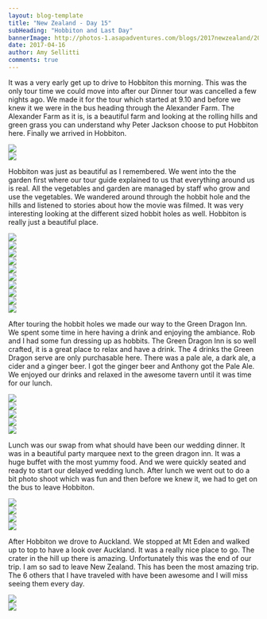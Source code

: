 ```yaml
---
layout: blog-template
title: "New Zealand - Day 15"
subHeading: "Hobbiton and Last Day"
bannerImage: http://photos-1.asapadventures.com/blogs/2017newzealand/2017-04-16/IMG_7090.JPG_compressed.JPEG
date: 2017-04-16
author: Amy Sellitti
comments: true
---
```


It was a very early get up to drive to Hobbiton this morning. This was the only tour time we could move into after our Dinner tour was cancelled a few nights ago. We made it for the tour which started at 9.10 and before we knew it we were in the bus heading through the Alexander Farm. The Alexander Farm as it is, is a beautiful farm and looking at the rolling hills and green grass you can understand why Peter Jackson choose to put Hobbiton here. Finally we arrived in Hobbiton.

<div class="center-image"><img src="http://photos-1.asapadventures.com/blogs/2017newzealand/2017-04-16/IMG_7082.JPG_compressed.JPEG" /></div>
<div class="center-image"><img src="http://photos-1.asapadventures.com/blogs/2017newzealand/2017-04-16/IMG_7086.JPG_compressed.JPEG" /></div>

Hobbiton was just as beautiful as I remembered. We went into the the garden first where our tour guide explained to us that everything around us is real. All the vegetables and garden are managed by staff who grow and use the vegetables. We wandered around through the hobbit hole and the hills and listened to stories about how the movie was filmed. It was very interesting looking at the different sized hobbit holes as well. Hobbiton is really just a beautiful place.

<div class="center-image"><img src="http://photos-1.asapadventures.com/blogs/2017newzealand/2017-04-16/IMG_7090.JPG_compressed.JPEG" /></div>
<div class="center-image"><img src="http://photos-1.asapadventures.com/blogs/2017newzealand/2017-04-16/IMG_7092.JPG_compressed.JPEG" /></div>
<div class="center-image"><img src="http://photos-1.asapadventures.com/blogs/2017newzealand/2017-04-16/IMG_7119.JPG_compressed.JPEG" /></div>
<div class="center-image"><img src="http://photos-1.asapadventures.com/blogs/2017newzealand/2017-04-16/IMG_7125.JPG_compressed.JPEG" /></div>
<div class="center-image"><img src="http://photos-1.asapadventures.com/blogs/2017newzealand/2017-04-16/IMG_7132.JPG_compressed.JPEG" /></div>
<div class="center-image"><img src="http://photos-1.asapadventures.com/blogs/2017newzealand/2017-04-16/IMG_7135.JPG_compressed.JPEG" /></div>
<div class="center-image"><img src="http://photos-1.asapadventures.com/blogs/2017newzealand/2017-04-16/IMG_7139.JPG_compressed.JPEG" /></div>
<div class="center-image"><img src="http://photos-1.asapadventures.com/blogs/2017newzealand/2017-04-16/IMG_7161.JPG_compressed.JPEG" /></div>
<div class="center-image"><img src="http://photos-1.asapadventures.com/blogs/2017newzealand/2017-04-16/IMG_7143.JPG_compressed.JPEG" /></div>
<div class="center-image"><img src="http://photos-1.asapadventures.com/blogs/2017newzealand/2017-04-16/DSC_8845.JPG_compressed.JPEG" /></div>

After touring the hobbit holes we made our way to the Green Dragon Inn. We spent some time in here having a drink and enjoying the ambiance. Rob and I had some fun dressing up as hobbits. The Green Dragon Inn is so well crafted, it is a great place to relax and have a drink. The 4 drinks the Green Dragon serve are only purchasable here. There was a pale ale, a dark ale, a cider and a ginger beer. I got the ginger beer and Anthony got the Pale Ale. We enjoyed our drinks and relaxed in the awesome tavern until it was time for our lunch.

<div class="center-image"><img src="http://photos-1.asapadventures.com/blogs/2017newzealand/2017-04-16/DSC_8873.JPG_compressed.JPEG" /></div>
<div class="center-image"><img src="http://photos-1.asapadventures.com/blogs/2017newzealand/2017-04-16/IMG_7172.JPG_compressed.JPEG" /></div>
<div class="center-image"><img src="http://photos-1.asapadventures.com/blogs/2017newzealand/2017-04-16/IMG_7184.JPG_compressed.JPEG" /></div>
<div class="center-image"><img src="http://photos-1.asapadventures.com/blogs/2017newzealand/2017-04-16/IMG_7217.JPG_compressed.JPEG" /></div>
<div class="center-image"><img src="http://photos-1.asapadventures.com/blogs/2017newzealand/2017-04-16/P4161539.JPG_compressed.JPEG" /></div>

Lunch was our swap from what should have been our wedding dinner. It was in a beautiful party marquee next to the green dragon inn. It was a huge buffet with the most yummy food. And we were quickly seated and ready to start our delayed wedding lunch. After lunch we went out to do a bit photo shoot which was fun and then before we knew it, we had to get on the bus to leave Hobbiton.

<div class="center-image"><img src="http://photos-1.asapadventures.com/blogs/2017newzealand/2017-04-16/IMG_7197.JPG_compressed.JPEG" /></div>
<div class="center-image"><img src="http://photos-1.asapadventures.com/blogs/2017newzealand/2017-04-16/IMG_7246.JPG_compressed.JPEG" /></div>
<div class="center-image"><img src="http://photos-1.asapadventures.com/blogs/2017newzealand/2017-04-16/IMG_7261.JPG_compressed.JPEG" /></div>
<div class="center-image"><img src="http://photos-1.asapadventures.com/blogs/2017newzealand/2017-04-16/P4161555.JPG_compressed.JPEG" /></div>

After Hobbiton we drove to Auckland. We stopped at Mt Eden and walked up to top to have a look over Auckland. It was a really nice place to go. The crater in the hill up there is amazing. Unfortunately this was the end of our trip. I am so sad to leave New Zealand. This has been the most amazing trip. The 6 others that I have traveled with have been awesome and I will miss seeing them every day.

<div class="center-image"><img src="http://photos-1.asapadventures.com/blogs/2017newzealand/2017-04-16/DSC08411.JPG_compressed.JPEG" /></div>
<div class="center-image"><img src="http://photos-1.asapadventures.com/blogs/2017newzealand/2017-04-16/20170416_171300.jpg_compressed.JPEG" /></div>
